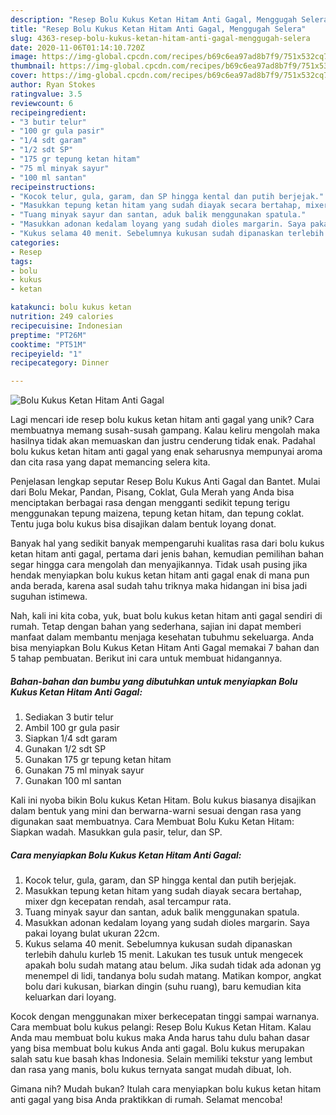 ```yaml
---
description: "Resep Bolu Kukus Ketan Hitam Anti Gagal, Menggugah Selera"
title: "Resep Bolu Kukus Ketan Hitam Anti Gagal, Menggugah Selera"
slug: 4363-resep-bolu-kukus-ketan-hitam-anti-gagal-menggugah-selera
date: 2020-11-06T01:14:10.720Z
image: https://img-global.cpcdn.com/recipes/b69c6ea97ad8b7f9/751x532cq70/bolu-kukus-ketan-hitam-anti-gagal-foto-resep-utama.jpg
thumbnail: https://img-global.cpcdn.com/recipes/b69c6ea97ad8b7f9/751x532cq70/bolu-kukus-ketan-hitam-anti-gagal-foto-resep-utama.jpg
cover: https://img-global.cpcdn.com/recipes/b69c6ea97ad8b7f9/751x532cq70/bolu-kukus-ketan-hitam-anti-gagal-foto-resep-utama.jpg
author: Ryan Stokes
ratingvalue: 3.5
reviewcount: 6
recipeingredient:
- "3 butir telur"
- "100 gr gula pasir"
- "1/4 sdt garam"
- "1/2 sdt SP"
- "175 gr tepung ketan hitam"
- "75 ml minyak sayur"
- "100 ml santan"
recipeinstructions:
- "Kocok telur, gula, garam, dan SP hingga kental dan putih berjejak."
- "Masukkan tepung ketan hitam yang sudah diayak secara bertahap, mixer dgn kecepatan rendah, asal tercampur rata."
- "Tuang minyak sayur dan santan, aduk balik menggunakan spatula."
- "Masukkan adonan kedalam loyang yang sudah dioles margarin. Saya pakai loyang bulat ukuran 22cm."
- "Kukus selama 40 menit. Sebelumnya kukusan sudah dipanaskan terlebih dahulu kurleb 15 menit. Lakukan tes tusuk untuk mengecek apakah bolu sudah matang atau belum. Jika sudah tidak ada adonan yg menempel di lidi, tandanya bolu sudah matang. Matikan kompor, angkat bolu dari kukusan, biarkan dingin (suhu ruang), baru kemudian kita keluarkan dari loyang."
categories:
- Resep
tags:
- bolu
- kukus
- ketan

katakunci: bolu kukus ketan 
nutrition: 249 calories
recipecuisine: Indonesian
preptime: "PT26M"
cooktime: "PT51M"
recipeyield: "1"
recipecategory: Dinner

---
```



![Bolu Kukus Ketan Hitam Anti Gagal](https://img-global.cpcdn.com/recipes/b69c6ea97ad8b7f9/751x532cq70/bolu-kukus-ketan-hitam-anti-gagal-foto-resep-utama.jpg)

Lagi mencari ide resep bolu kukus ketan hitam anti gagal yang unik? Cara membuatnya memang susah-susah gampang. Kalau keliru mengolah maka hasilnya tidak akan memuaskan dan justru cenderung tidak enak. Padahal bolu kukus ketan hitam anti gagal yang enak seharusnya mempunyai aroma dan cita rasa yang dapat memancing selera kita.

Penjelasan lengkap seputar Resep Bolu Kukus Anti Gagal dan Bantet. Mulai dari Bolu Mekar, Pandan, Pisang, Coklat, Gula Merah yang Anda bisa menciptakan berbagai rasa dengan mengganti sedikit tepung terigu menggunakan tepung maizena, tepung ketan hitam, dan tepung coklat. Tentu juga bolu kukus bisa disajikan dalam bentuk loyang donat.

Banyak hal yang sedikit banyak mempengaruhi kualitas rasa dari bolu kukus ketan hitam anti gagal, pertama dari jenis bahan, kemudian pemilihan bahan segar hingga cara mengolah dan menyajikannya. Tidak usah pusing jika hendak menyiapkan bolu kukus ketan hitam anti gagal enak di mana pun anda berada, karena asal sudah tahu triknya maka hidangan ini bisa jadi suguhan istimewa.


Nah, kali ini kita coba, yuk, buat bolu kukus ketan hitam anti gagal sendiri di rumah. Tetap dengan bahan yang sederhana, sajian ini dapat memberi manfaat dalam membantu menjaga kesehatan tubuhmu sekeluarga. Anda bisa menyiapkan Bolu Kukus Ketan Hitam Anti Gagal memakai 7 bahan dan 5 tahap pembuatan. Berikut ini cara untuk membuat hidangannya.

<!--inarticleads1-->

##### Bahan-bahan dan bumbu yang dibutuhkan untuk menyiapkan Bolu Kukus Ketan Hitam Anti Gagal:

1. Sediakan 3 butir telur
1. Ambil 100 gr gula pasir
1. Siapkan 1/4 sdt garam
1. Gunakan 1/2 sdt SP
1. Gunakan 175 gr tepung ketan hitam
1. Gunakan 75 ml minyak sayur
1. Gunakan 100 ml santan


Kali ini nyoba bikin Bolu kukus Ketan Hitam. Bolu kukus biasanya disajikan dalam bentuk yang mini dan berwarna-warni sesuai dengan rasa yang digunakan saat membuatnya. Cara Membuat Bolu Kuku Ketan Hitam: Siapkan wadah. Masukkan gula pasir, telur, dan SP. 

<!--inarticleads2-->

##### Cara menyiapkan Bolu Kukus Ketan Hitam Anti Gagal:

1. Kocok telur, gula, garam, dan SP hingga kental dan putih berjejak.
1. Masukkan tepung ketan hitam yang sudah diayak secara bertahap, mixer dgn kecepatan rendah, asal tercampur rata.
1. Tuang minyak sayur dan santan, aduk balik menggunakan spatula.
1. Masukkan adonan kedalam loyang yang sudah dioles margarin. Saya pakai loyang bulat ukuran 22cm.
1. Kukus selama 40 menit. Sebelumnya kukusan sudah dipanaskan terlebih dahulu kurleb 15 menit. Lakukan tes tusuk untuk mengecek apakah bolu sudah matang atau belum. Jika sudah tidak ada adonan yg menempel di lidi, tandanya bolu sudah matang. Matikan kompor, angkat bolu dari kukusan, biarkan dingin (suhu ruang), baru kemudian kita keluarkan dari loyang.


Kocok dengan menggunakan mixer berkecepatan tinggi sampai warnanya. Cara membuat bolu kukus pelangi: Resep Bolu Kukus Ketan Hitam. Kalau Anda mau membuat bolu kukus maka Anda harus tahu dulu bahan dasar yang bisa membuat bolu kukus Anda anti gagal. Bolu kukus merupakan salah satu kue basah khas Indonesia. Selain memiliki tekstur yang lembut dan rasa yang manis, bolu kukus ternyata sangat mudah dibuat, loh. 

Gimana nih? Mudah bukan? Itulah cara menyiapkan bolu kukus ketan hitam anti gagal yang bisa Anda praktikkan di rumah. Selamat mencoba!
